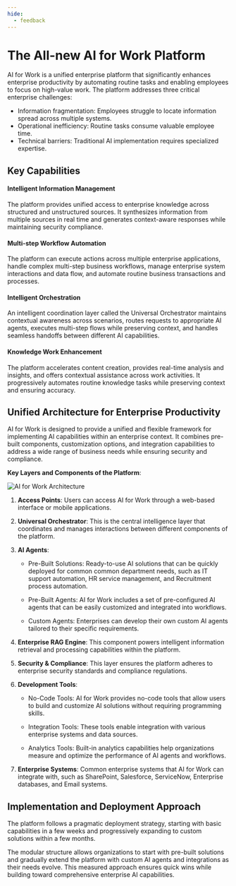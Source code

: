 ```yaml
---
hide:
  - feedback
---
```


# The All-new AI for Work Platform
AI for Work is a unified enterprise platform that significantly enhances enterprise productivity by automating routine tasks and enabling employees to focus on high-value work. The platform addresses three critical enterprise challenges:

* Information fragmentation: Employees struggle to locate information spread across multiple systems.
* Operational inefficiency: Routine tasks consume valuable employee time.
* Technical barriers: Traditional AI implementation requires specialized expertise.

## Key Capabilities

#### Intelligent Information Management
The platform provides unified access to enterprise knowledge across structured and unstructured sources. It synthesizes information from multiple sources in real time and generates context-aware responses while maintaining security compliance.

#### Multi-step Workflow Automation
The platform can execute actions across multiple enterprise applications, handle complex multi-step business workflows, manage enterprise system interactions and data flow, and automate routine business transactions and processes.

#### Intelligent Orchestration
An intelligent coordination layer called the Universal Orchestrator maintains contextual awareness across scenarios, routes requests to appropriate AI agents, executes multi-step flows while preserving context, and handles seamless handoffs between different AI capabilities.

#### Knowledge Work Enhancement
The platform accelerates content creation, provides real-time analysis and insights, and offers contextual assistance across work activities. It progressively automates routine knowledge tasks while preserving context and ensuring accuracy.

## Unified Architecture for Enterprise Productivity
AI for Work is designed to provide a unified and flexible framework for implementing AI capabilities within an enterprise context. It combines pre-built components, customization options, and integration capabilities to address a wide range of business needs while ensuring security and compliance.

**Key Layers and Components of the Platform**:

<img src="../images/ai-for-work-architecture-diagram.svg" alt="AI for Work Architecture" title="AI for Work Architecture" style="border: 0px solid gray; zoom:100%;">

1. **Access Points**: Users can access AI for Work through a web-based interface or mobile applications.   
    
2. **Universal Orchestrator**: This is the central intelligence layer that coordinates and manages interactions between different components of the platform.    
    
3. **AI Agents**:

    * Pre-Built Solutions: Ready-to-use AI solutions that can be quickly deployed for common common department needs, such as IT support automation, HR service management, and Recruitment process automation.
    
    * Pre-Built Agents: AI for Work includes a set of pre-configured AI agents that can be easily customized and integrated into workflows.
    
    * Custom Agents: Enterprises can develop their own custom AI agents tailored to their specific requirements.       

4. **Enterprise RAG Engine**: This component powers intelligent information retrieval and processing capabilities within the platform.
        
5. **Security & Compliance**: This layer ensures the platform adheres to enterprise security standards and compliance regulations.  
    
6. **Development Tools**: 

    * No-Code Tools: AI for Work provides no-code tools that allow users to build and customize AI solutions without requiring programming skills.
    
    * Integration Tools: These tools enable integration with various enterprise systems and data sources.
    
    * Analytics Tools: Built-in analytics capabilities help organizations measure and optimize the performance of AI agents and workflows.   

7. **Enterprise Systems**: Common enterprise systems that AI for Work can integrate with, such as SharePoint, Salesforce, ServiceNow, Enterprise databases, and Email systems.

## Implementation and Deployment Approach
The platform follows a pragmatic deployment strategy, starting with basic capabilities in a few weeks and progressively expanding to custom solutions within a few months. 

The modular structure allows organizations to start with pre-built solutions and gradually extend the platform with custom AI agents and integrations as their needs evolve. This measured approach ensures quick wins while building toward comprehensive enterprise AI capabilities.
